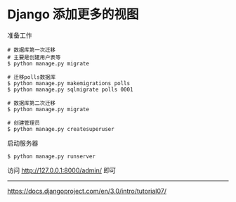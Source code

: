 # Django 添加更多的视图

准备工作

    # 数据库第一次迁移
    # 主要是创建用户表等
    $ python manage.py migrate

    # 迁移polls数据库
    $ python manage.py makemigrations polls
    $ python manage.py sqlmigrate polls 0001

    # 数据库第二次迁移
    $ python manage.py migrate

    # 创建管理员
    $ python manage.py createsuperuser

启动服务器

    $ python manage.py runserver

访问 http://127.0.0.1:8000/admin/ 即可



---

https://docs.djangoproject.com/en/3.0/intro/tutorial07/
